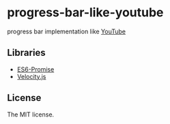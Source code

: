 # progress-bar-like-youtube

progress bar implementation like [YouTube](https://www.youtube.com/)

## Libraries

- [ES6-Promise](https://github.com/jakearchibald/es6-promise)
- [Velocity.js](http://julian.com/research/velocity/)

## License

The MIT license.
